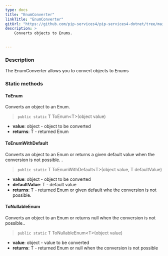 ```yaml
---
type: docs
title: "EnumConverter"
linkTitle: "EnumConverter"
gitUrl: "https://github.com/pip-services4/pip-services4-dotnet/tree/main/pip-services4-commons-dotnet"
description: > 
    Converts objects to Enums.

   
---
```


### Description

The EnumConverter allows you to convert objects to Enums

### Static methods

#### ToEnum
Converts an object to an Enum.

> `public static` T ToEnum\<T\>(object value)

- **value**: object - object to be converted
- **returns**: T - returned Enum

#### ToEnumWithDefault
Converts an object to an Enum or returns a given default value when the conversion is not possible.  .

> `public static` T ToEnumWithDefault\<T\>(object value, T defaultValue)

- **value**: object - object to be converted
- **defaultValue**: T - default value
- **returns**: T - returned Enum or given default whe the conversion is not possible.

#### ToNullableEnum
Converts an object to an Enum or returns null when the conversion is not possible..

> `public static` T ToNullableEnum\<T\>(object value)

- **value**: object - value to be converted
- **returns**: T - returned Enum or null when the conversion is not possible

